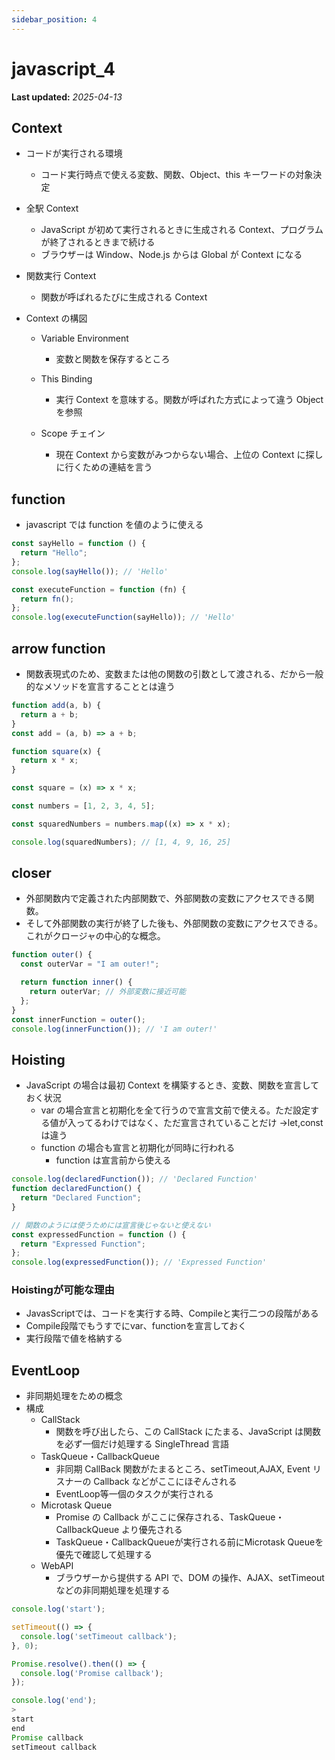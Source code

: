```yaml
---
sidebar_position: 4
---
```


# javascript_4

**Last updated:** _2025-04-13_

## Context

- コードが実行される環境

  - コード実行時点で使える変数、関数、Object、this キーワードの対象決定

- 全駅 Context

  - JavaScript が初めて実行されるときに生成される Context、プログラムが終了されるときまで続ける
  - ブラウザーは Window、Node.js からは Global が Context になる

- 関数実行 Context

  - 関数が呼ばれるたびに生成される Context

- Context の構図

  - Variable Environment

    - 変数と関数を保存するところ

  - This Binding

    - 実行 Context を意味する。関数が呼ばれた方式によって違う Object を参照

  - Scope チェイン

    - 現在 Context から変数がみつからない場合、上位の Context に探しに行くための連結を言う

## function

- javascript では function を値のように使える

```javascript
const sayHello = function () {
  return "Hello";
};
console.log(sayHello()); // 'Hello'

const executeFunction = function (fn) {
  return fn();
};
console.log(executeFunction(sayHello)); // 'Hello'
```

## arrow function

- 関数表現式のため、変数または他の関数の引数として渡される、だから一般的なメソッドを宣言することとは違う

```javascript
function add(a, b) {
  return a + b;
}
const add = (a, b) => a + b;

function square(x) {
  return x * x;
}

const square = (x) => x * x;

const numbers = [1, 2, 3, 4, 5];

const squaredNumbers = numbers.map((x) => x * x);

console.log(squaredNumbers); // [1, 4, 9, 16, 25]
```

## closer

- 外部関数内で定義された内部関数で、外部関数の変数にアクセスできる関数。
- そして外部関数の実行が終了した後も、外部関数の変数にアクセスできる。これがクロージャの中心的な概念。

```javascript
function outer() {
  const outerVar = "I am outer!";

  return function inner() {
    return outerVar; // 外部変数に接近可能
  };
}
const innerFunction = outer();
console.log(innerFunction()); // 'I am outer!'
```

## Hoisting

- JavaScript の場合は最初 Context を構築するとき、変数、関数を宣言しておく状況
  - var の場合宣言と初期化を全て行うので宣言文前で使える。ただ設定する値が入ってるわけではなく、ただ宣言されていることだけ →let,const は違う
  - function の場合も宣言と初期化が同時に行われる
    - function は宣言前から使える

```javascript
console.log(declaredFunction()); // 'Declared Function'
function declaredFunction() {
  return "Declared Function";
}

// 関数のようには使うためには宣言後じゃないと使えない
const expressedFunction = function () {
  return "Expressed Function";
};
console.log(expressedFunction()); // 'Expressed Function'
```
### Hoistingが可能な理由
- JavasScriptでは、コードを実行する時、Compileと実行二つの段階がある
- Compile段階でもうすでにvar、functionを宣言しておく
- 実行段階で値を格納する

## EventLoop

- 非同期処理をための概念
- 構成
  - CallStack
    - 関数を呼び出したら、この CallStack にたまる、JavaScript は関数を必ず一個だけ処理する SingleThread 言語
  - TaskQueue・CallbackQueue
    - 非同期 CallBack 関数がたまるところ、setTimeout,AJAX, Event リスナーの Callback などがここにほぞんされる
    - EventLoop等一個のタスクが実行される
  - Microtask Queue
    - Promise の Callback がここに保存される、TaskQueue・CallbackQueue より優先される
    - TaskQueue・CallbackQueueが実行される前にMicrotask Queueを優先で確認して処理する
  - WebAPI
    - ブラウザーから提供する API で、DOM の操作、AJAX、setTimeout などの非同期処理を処理する

```javascript
console.log('start');

setTimeout(() => {
  console.log('setTimeout callback');
}, 0);

Promise.resolve().then(() => {
  console.log('Promise callback');
});

console.log('end');
>
start
end
Promise callback
setTimeout callback
```
